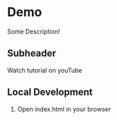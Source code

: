 # Demo

Some Description!

## Subheader

Watch tutorial on youTube

## Local Development

1. Open index.html in your browser
